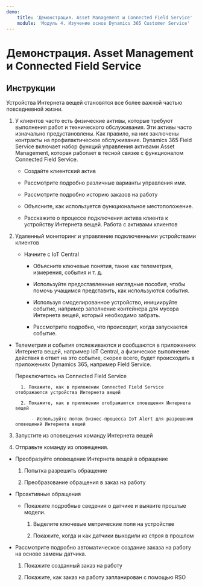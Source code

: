 ```yaml
---
demo:
    title: 'Демонстрация. Asset Management и Connected Field Service'
    module: 'Модуль 4. Изучение основ Dynamics 365 Customer Service'
---
```


# Демонстрация. Asset Management и Connected Field Service

## Инструкции

Устройства Интернета вещей становятся все более важной частью повседневной жизни. 

1. У клиентов часто есть физические активы, которые требуют выполнения работ и технического обслуживания. Эти активы часто изначально предустановлены. Как правило, на них заключены контракты на профилактическое обслуживание. Dynamics 365 Field Service включает набор функций управления активами Asset Management, которая работает в тесной связке с функционалом Connected Field Service. 

	- Создайте клиентский актив

	- Рассмотрите подробно различные варианты управления ими. 

	- Рассмотрите подробно историю заказов на работу

	- Объясните, как используется функциональное местоположение. 

	- Расскажите о процессе подключения актива клиента к устройству Интернета вещей. Работа с активами клиентов

 

2. Удаленный мониторинг и управление подключенными устройствами клиентов

	- Начните с IoT Central

		- Объясните ключевые понятия, такие как телеметрия, измерения, события и т. д. 

		- Используйте предоставленные наглядные пособия, чтобы помочь учащимся представить, как используются события. 

		- Используя смоделированное устройство, инициируйте событие, например заполнение контейнера для мусора Интернета вещей, который необходимо забрать. 

		- Рассмотрите подробно, что происходит, когда запускается событие. 

- Телеметрия и события отслеживаются и сообщаются в приложениях Интернета вещей, например IoT Central, а физическое выполнение действия в ответ на это событие, скорее всего, будет происходить в приложениях Dynamics 365, например Field Service. 

	Переключитесь на Connected Field Service

		1. Покажите, как в приложении Connected Field Service отображаются устройства Интернета вещей

		2. Покажите, как в приложении отображаются оповещения Интернета вещей

			- Используйте поток бизнес-процесса IoT Alert для разрешения оповещений Интернета вещей

3. Запустите из оповещения команду Интернета вещей

4. Отправьте команду из оповещения. 

- Преобразуйте оповещение Интернета вещей в обращение

	1. Попытка разрешить обращение

	2. Преобразование обращения в заказ на работу

- Проактивные обращения

	- Покажите подробные сведения о датчике и выявите прошлые модели. 

		1. Выделите ключевые метрические поля на устройстве

		2. Покажите, когда и как датчики выходили из строя в прошлом 

- Рассмотрите подробно автоматическое создание заказа на работу на основе замены датчика. 

	1. Покажите созданный заказ на работу 

	2. Покажите, как заказ на работу запланирован с помощью RSO
